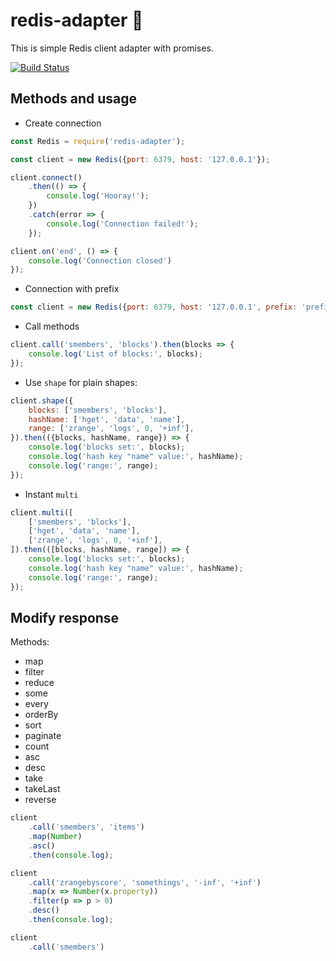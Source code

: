 # redis-adapter 🔌 

This is simple Redis client adapter with promises. 

[![Build Status](https://travis-ci.org/zefirka/redis-adapter.svg?branch=master)](https://travis-ci.org/zefirka/redis-adapter) 

## Methods and usage

 - Create connection
```js 
const Redis = require('redis-adapter');

const client = new Redis({port: 6379, host: '127.0.0.1'});

client.connect()
    .then(() => {
        console.log('Hooray!');
    })
    .catch(error => {
        console.log('Connection failed!');
    });

client.on('end', () => {
    console.log('Connection closed')
});
```
 - Connection with prefix
```js
const client = new Redis({port: 6379, host: '127.0.0.1', prefix: 'prefix'});
```
 - Call methods
```js
client.call('smembers', 'blocks').then(blocks => {
    console.log('List of blocks:', blocks);
});
```

 - Use `shape` for plain shapes:

```js
client.shape({
    blocks: ['smembers', 'blocks'],
    hashName: ['hget', 'data', 'name'],
    range: ['zrange', 'logs', 0, '+inf'],
}).then(({blocks, hashName, range}) => {
    console.log('blocks set:', blocks);
    console.log('hash key "name" value:', hashName);
    console.log('range:', range);
});
```

 - Instant `multi`

```js
client.multi([
    ['smembers', 'blocks'],
    ['hget', 'data', 'name'],
    ['zrange', 'logs', 0, '+inf'],
]).then(([blocks, hashName, range]) => {
    console.log('blocks set:', blocks);
    console.log('hash key "name" value:', hashName);
    console.log('range:', range);
});
```


## Modify response

Methods:
 - map
 - filter
 - reduce
 - some
 - every
 - orderBy
 - sort 
 - paginate
 - count
 - asc
 - desc
 - take
 - takeLast
 - reverse

```js
client
    .call('smembers', 'items')
    .map(Number)
    .asc()
    .then(console.log);

client
    .call('zrangebyscore', 'somethings', '-inf', '+inf')
    .map(x => Number(x.property))
    .filter(p => p > 0)
    .desc()
    .then(console.log);

client
    .call('smembers')
```

